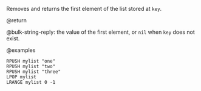 Removes and returns the first element of the list stored at `key`.

@return

@bulk-string-reply: the value of the first element, or `nil` when `key` does not exist.

@examples

```cli
RPUSH mylist "one"
RPUSH mylist "two"
RPUSH mylist "three"
LPOP mylist
LRANGE mylist 0 -1
```
